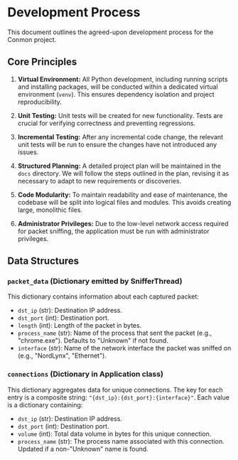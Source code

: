 # Development Process

This document outlines the agreed-upon development process for the Conmon project.

## Core Principles

1.  **Virtual Environment:** All Python development, including running scripts and installing packages, will be conducted within a dedicated virtual environment (`venv`). This ensures dependency isolation and project reproducibility.

2.  **Unit Testing:** Unit tests will be created for new functionality. Tests are crucial for verifying correctness and preventing regressions.

3.  **Incremental Testing:** After any incremental code change, the relevant unit tests will be run to ensure the changes have not introduced any issues.

4.  **Structured Planning:** A detailed project plan will be maintained in the `docs` directory. We will follow the steps outlined in the plan, revising it as necessary to adapt to new requirements or discoveries.

5.  **Code Modularity:** To maintain readability and ease of maintenance, the codebase will be split into logical files and modules. This avoids creating large, monolithic files.
6.  **Administrator Privileges:** Due to the low-level network access required for packet sniffing, the application must be run with administrator privileges.

## Data Structures

### `packet_data` (Dictionary emitted by SnifferThread)

This dictionary contains information about each captured packet:

*   `dst_ip` (str): Destination IP address.
*   `dst_port` (int): Destination port.
*   `length` (int): Length of the packet in bytes.
*   `process_name` (str): Name of the process that sent the packet (e.g., "chrome.exe"). Defaults to "Unknown" if not found.
*   `interface` (str): Name of the network interface the packet was sniffed on (e.g., "NordLynx", "Ethernet").

### `connections` (Dictionary in Application class)

This dictionary aggregates data for unique connections. The key for each entry is a composite string: `"{dst_ip}:{dst_port}:{interface}"`. Each value is a dictionary containing:

*   `dst_ip` (str): Destination IP address.
*   `dst_port` (int): Destination port.
*   `volume` (int): Total data volume in bytes for this unique connection.
*   `process_name` (str): The process name associated with this connection. Updated if a non-"Unknown" name is found.

